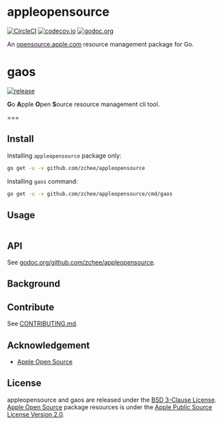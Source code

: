 # appleopensource

[![CircleCI][circleci-badge]][circleci] [![codecov.io][codecov-badge]][codecov] [![godoc.org][godoc-badge]][godoc]

An [opensource.apple.com][opensource.apple.com] resource management package for Go.


# gaos

[![release][release-badge]][release]

**G**o **A**pple **O**pen **S**ource resource management cli tool.


===


## Install

Installing `appleopensource` package only:

```sh
go get -u -v github.com/zchee/appleopensource
```

Installing `gaos` command:

```sh
go get -u -v github.com/zchee/appleopensource/cmd/gaos
```


## Usage

```
```


## API

See [godoc.org/github.com/zchee/appleopensource](https://godoc.org/github.com/zchee/appleopensource).


## Background


## Contribute

See [CONTRIBUTING.md](CONTRIBUTING.md).


## Acknowledgement

- [Apple Open Source][opensource.apple.com]


## License

appleopensource and gaos are released under the [BSD 3-Clause License](https://opensource.org/licenses/BSD-3-Clause).  
[Apple Open Source][opensource.apple.com] package resources is under the [Apple Public Source License Version 2.0](http://www.opensource.apple.com/apsl/).


[circleci-badge]: https://img.shields.io/badge/godoc-reference-4F73B3.svg?style=flat-square
[circleci-badge]: https://img.shields.io/circleci/project/github/zchee/appleopensource.svg?style=flat-square
[circleci]: https://circleci.com/gh/zchee/appleopensource
[codecov-badge]: https://img.shields.io/codecov/c/github/zchee/appleopensource.svg?style=flat-square
[codecov]: https://codecov.io/gh/zchee/appleopensource
[release-badge]: https://img.shields.io/github/release/zchee/appleopensource.svg?style=flat-square
[release]: https://github.com/zchee/nvim-go/releases
[godoc-badge]: https://img.shields.io/badge/godoc-reference-4F73B3.svg?style=flat-square
[godoc]: https://godoc.org/github.com/zchee/appleopensource

[opensource.apple.com]: https://opensource.apple.com
